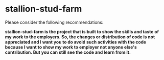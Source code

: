 # stallion-stud-farm

Please consider the following recommendations:

<b>stallion-stud-farm is the project that is built to show the skills and taste of my work to the employers.
So, the changes or distribution of code is not appreciated and I want you to do avoid such activities with the code because I want to show my work to employer not anyone else's contribution.
But you can still see the code and learn from it.</b>



